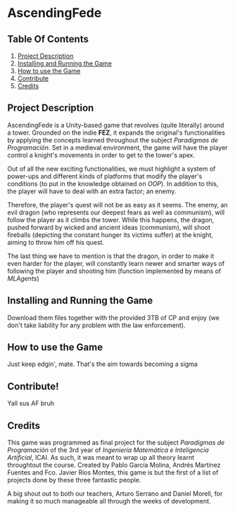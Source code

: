 # AscendingFede

## Table Of Contents
1. [Project Description](#project-description)
2. [Installing and Running the Game](#installing-and-running-the-game)
3. [How to use the Game](#how-to-use-the-game)
4. [Contribute](#contribute)
5. [Credits](#credits)

## Project Description
AscendingFede is a Unity-based game that revolves (quite literally) around a tower. Grounded on the indie **FEZ**, it expands the original's functionalities by applying the concepts learned throughout the subject *Paradigmas de Programación*. Set in a medieval environment, the game will have the player control a knight's movements in order to get to the tower's apex.

Out of all the new exciting functionalities, we must highlight a system of power-ups and different kinds of platforms that modify the player's conditions (to put in the knowledge obtained on *OOP*). In addition to this, the player will have to deal with an extra factor; an enemy.

Therefore, the player's quest will not be as easy as it seems. The enemy, an evil dragon (who represents our deepest fears as well as communism), will follow the player as it climbs the tower. While this happens, the dragon, pushed forward by wicked and ancient ideas (communism), will shoot fireballs (depicting the constant hunger its victims suffer) at the knight, aiming to throw him off his quest.

The last thing we have to mention is that the dragon, in order to make it even harder for the player, will constantly learn newer and smarter ways of following the player and shooting him (function implemented by means of *MLAgents*)

## Installing and Running the Game
Download them files together with the provided 3TB of CP and enjoy (we don't take liability for any problem with the law enforcement).

## How to use the Game
Just keep edgin', mate. That's the aim towards becoming a sigma

## Contribute!
Yall sus AF bruh

## Credits
This game was programmed as final project for the subject *Paradigmas de Programación* of the 3rd year of *Ingeniería Matemática e Inteligencia Artificial*, ICAI. As such, it was meant to wrap up all theory learnt throughtout the course. Created by Pablo García Molina, Andrés Martínez Fuentes and Fco. Javier Ríos Montes, this game is but the first of a list of projects done by these three fantastic people.

A big shout out to both our teachers, Arturo Serrano and Daniel Morell, for making it so much manageable all through the weeks of development.